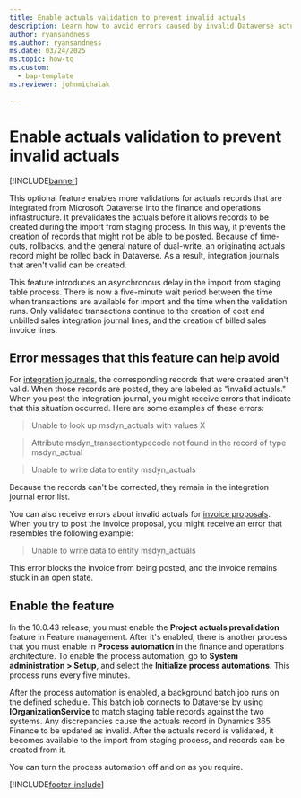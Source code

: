 ```yaml
---
title: Enable actuals validation to prevent invalid actuals
description: Learn how to avoid errors caused by invalid Dataverse actuals that were rolled back.
author: ryansandness
ms.author: ryansandness
ms.date: 03/24/2025
ms.topic: how-to 
ms.custom: 
  - bap-template
ms.reviewer: johnmichalak

---
```


# Enable actuals validation to prevent invalid actuals

[!INCLUDE[banner](../includes/banner.md)]

This optional feature enables more validations for actuals records that are integrated from Microsoft Dataverse into the finance and operations infrastructure. It prevalidates the actuals before it allows records to be created during the import from staging process. In this way, it prevents the creation of records that might not be able to be posted. Because of time-outs, rollbacks, and the general nature of dual-write, an originating actuals record might be rolled back in Dataverse. As a result, integration journals that aren't valid can be created.

This feature introduces an asynchronous delay in the import from staging table process. There is now a five-minute wait period between the time when transactions are available for import and the time when the validation runs. Only validated transactions continue to the creation of cost and unbilled sales integration journal lines, and the creation of billed sales invoice lines.

## Error messages that this feature can help avoid

For [integration journals](../project-accounting/project-operations-integration-journal.md), the corresponding records that were created aren't valid. When those records are posted, they are labeled as "invalid actuals." When you post the integration journal, you might receive errors that indicate that this situation occurred. Here are some examples of these errors:

> Unable to look up msdyn_actuals with values X

> Attribute msdyn_transactiontypecode not found in the record of type msdyn_actual

> Unable to write data to entity msdyn_actuals

Because the records can't be corrected, they remain in the integration journal error list.

You can also receive errors about invalid actuals for [invoice proposals](../invoicing/format-update-project-invoice-proposals.md). When you try to post the invoice proposal, you might receive an error that resembles the following example:

> Unable to write data to entity msdyn_actuals

This error blocks the invoice from being posted, and the invoice remains stuck in an open state.

## Enable the feature

In the 10.0.43 release, you must enable the **Project actuals prevalidation** feature in Feature management. After it's enabled, there is another process that you must enable in **Process automation** in the finance and operations architecture. To enable the process automation, go to **System administration \> Setup**, and select the **Initialize process automations**. This process runs every five minutes.

After the process automation is enabled, a background batch job runs on the defined schedule. This batch job connects to Dataverse by using **IOrganizationService** to match staging table records against the two systems. Any discrepancies cause the actuals record in Dynamics 365 Finance to be updated as invalid. After the actuals record is validated, it becomes available to the import from staging process, and records can be created from it.

You can turn the process automation off and on as you require.

[!INCLUDE[footer-include](../includes/footer-banner.md)]
